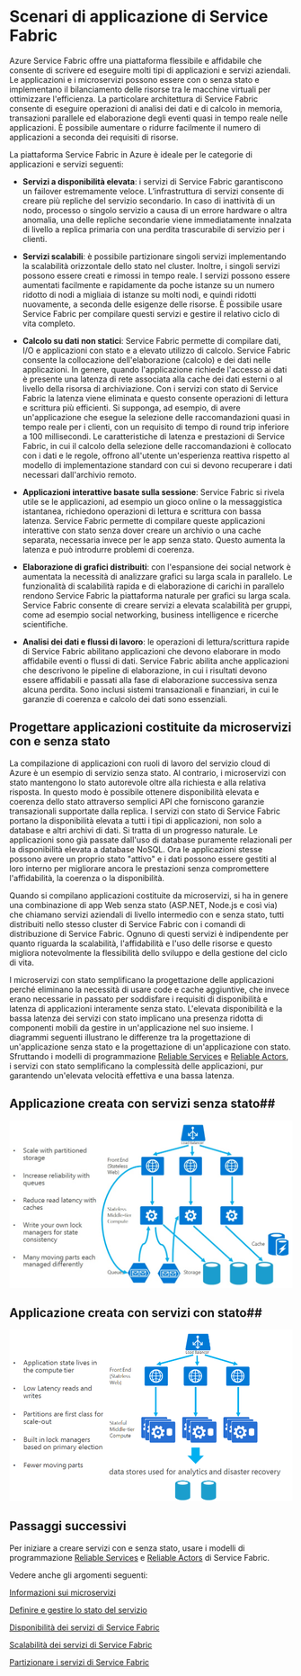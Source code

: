 <properties
   pageTitle="Scenari e progettazione di applicazioni | Microsoft Azure"
   description="Panoramica delle categorie di applicazioni cloud nell'infrastruttura di servizi. Illustra la progettazione di applicazioni con servizi con e senza stato."
   services="service-fabric"
   documentationCenter=".net"
   authors="msfussell"
   manager="timlt"
   editor=""/>

<tags
   ms.service="service-fabric"
   ms.devlang="dotnet"
   ms.topic="article"
   ms.tgt_pltfrm="NA"
   ms.workload="NA"
   ms.date="11/30/2015"
   ms.author="mfussell"/>

# Scenari di applicazione di Service Fabric

Azure Service Fabric offre una piattaforma flessibile e affidabile che consente di scrivere ed eseguire molti tipi di applicazioni e servizi aziendali. Le applicazioni e i microservizi possono essere con o senza stato e implementano il bilanciamento delle risorse tra le macchine virtuali per ottimizzare l'efficienza. La particolare architettura di Service Fabric consente di eseguire operazioni di analisi dei dati e di calcolo in memoria, transazioni parallele ed elaborazione degli eventi quasi in tempo reale nelle applicazioni. È possibile aumentare o ridurre facilmente il numero di applicazioni a seconda dei requisiti di risorse.

La piattaforma Service Fabric in Azure è ideale per le categorie di applicazioni e servizi seguenti:

- **Servizi a disponibilità elevata**: i servizi di Service Fabric garantiscono un failover estremamente veloce. L’infrastruttura di servizi consente di creare più repliche del servizio secondario. In caso di inattività di un nodo, processo o singolo servizio a causa di un errore hardware o altra anomalia, una delle repliche secondarie viene immediatamente innalzata di livello a replica primaria con una perdita trascurabile di servizio per i clienti.

- **Servizi scalabili**: è possibile partizionare singoli servizi implementando la scalabilità orizzontale dello stato nel cluster. Inoltre, i singoli servizi possono essere creati e rimossi in tempo reale. I servizi possono essere aumentati facilmente e rapidamente da poche istanze su un numero ridotto di nodi a migliaia di istanze su molti nodi, e quindi ridotti nuovamente, a seconda delle esigenze delle risorse. È possibile usare Service Fabric per compilare questi servizi e gestire il relativo ciclo di vita completo.

- **Calcolo su dati non statici**: Service Fabric permette di compilare dati, I/O e applicazioni con stato e a elevato utilizzo di calcolo. Service Fabric consente la collocazione dell'elaborazione (calcolo) e dei dati nelle applicazioni. In genere, quando l'applicazione richiede l'accesso ai dati è presente una latenza di rete associata alla cache dei dati esterni o al livello della risorsa di archiviazione. Con i servizi con stato di Service Fabric la latenza viene eliminata e questo consente operazioni di lettura e scrittura più efficienti. Si supponga, ad esempio, di avere un'applicazione che esegue la selezione delle raccomandazioni quasi in tempo reale per i clienti, con un requisito di tempo di round trip inferiore a 100 millisecondi. Le caratteristiche di latenza e prestazioni di Service Fabric, in cui il calcolo della selezione delle raccomandazioni è collocato con i dati e le regole, offrono all'utente un'esperienza reattiva rispetto al modello di implementazione standard con cui si devono recuperare i dati necessari dall'archivio remoto.

- **Applicazioni interattive basate sulla sessione**: Service Fabric si rivela utile se le applicazioni, ad esempio un gioco online o la messaggistica istantanea, richiedono operazioni di lettura e scrittura con bassa latenza. Service Fabric permette di compilare queste applicazioni interattive con stato senza dover creare un archivio o una cache separata, necessaria invece per le app senza stato. Questo aumenta la latenza e può introdurre problemi di coerenza.

- **Elaborazione di grafici distribuiti**: con l'espansione dei social network è aumentata la necessità di analizzare grafici su larga scala in parallelo. Le funzionalità di scalabilità rapida e di elaborazione di carichi in parallelo rendono Service Fabric la piattaforma naturale per grafici su larga scala. Service Fabric consente di creare servizi a elevata scalabilità per gruppi, come ad esempio social networking, business intelligence e ricerche scientifiche.

- **Analisi dei dati e flussi di lavoro**: le operazioni di lettura/scrittura rapide di Service Fabric abilitano applicazioni che devono elaborare in modo affidabile eventi o flussi di dati. Service Fabric abilita anche applicazioni che descrivono le pipeline di elaborazione, in cui i risultati devono essere affidabili e passati alla fase di elaborazione successiva senza alcuna perdita. Sono inclusi sistemi transazionali e finanziari, in cui le garanzie di coerenza e calcolo dei dati sono essenziali.

## Progettare applicazioni costituite da microservizi con e senza stato
La compilazione di applicazioni con ruoli di lavoro del servizio cloud di Azure è un esempio di servizio senza stato. Al contrario, i microservizi con stato mantengono lo stato autorevole oltre alla richiesta e alla relativa risposta. In questo modo è possibile ottenere disponibilità elevata e coerenza dello stato attraverso semplici API che forniscono garanzie transazionali supportate dalla replica. I servizi con stato di Service Fabric portano la disponibilità elevata a tutti i tipi di applicazioni, non solo a database e altri archivi di dati. Si tratta di un progresso naturale. Le applicazioni sono già passate dall'uso di database puramente relazionali per la disponibilità elevata a database NoSQL. Ora le applicazioni stesse possono avere un proprio stato "attivo" e i dati possono essere gestiti al loro interno per migliorare ancora le prestazioni senza compromettere l'affidabilità, la coerenza o la disponibilità.

Quando si compilano applicazioni costituite da microservizi, si ha in genere una combinazione di app Web senza stato (ASP.NET, Node.js e così via) che chiamano servizi aziendali di livello intermedio con e senza stato, tutti distribuiti nello stesso cluster di Service Fabric con i comandi di distribuzione di Service Fabric. Ognuno di questi servizi è indipendente per quanto riguarda la scalabilità, l'affidabilità e l'uso delle risorse e questo migliora notevolmente la flessibilità dello sviluppo e della gestione del ciclo di vita.

I microservizi con stato semplificano la progettazione delle applicazioni perché eliminano la necessità di usare code e cache aggiuntive, che invece erano necessarie in passato per soddisfare i requisiti di disponibilità e latenza di applicazioni interamente senza stato. L'elevata disponibilità e la bassa latenza dei servizi con stato implicano una presenza ridotta di componenti mobili da gestire in un'applicazione nel suo insieme. I diagrammi seguenti illustrano le differenze tra la progettazione di un'applicazione senza stato e la progettazione di un'applicazione con stato. Sfruttando i modelli di programmazione [Reliable Services](service-fabric-reliable-services-introduction.md) e [Reliable Actors](service-fabric-reliable-actors-introduction.md), i servizi con stato semplificano la complessità delle applicazioni, pur garantendo un'elevata velocità effettiva e una bassa latenza.

## Applicazione creata con servizi senza stato##
![Applicazione che usa un servizio senza stato][Image1]

## Applicazione creata con servizi con stato##
![Applicazione che usa un servizio senza stato][Image2]

<!--Every topic should have next steps and links to the next logical set of content to keep the customer engaged-->
## Passaggi successivi


Per iniziare a creare servizi con e senza stato, usare i modelli di programmazione [Reliable Services](service-fabric-reliable-services-quick-start.md) e [Reliable Actors](service-fabric-reliable-actors-get-started.md) di Service Fabric.

Vedere anche gli argomenti seguenti:

[Informazioni sui microservizi](service-fabric-overview-microservices.md)

[Definire e gestire lo stato del servizio](service-fabric-concepts-state.md)

[Disponibilità dei servizi di Service Fabric](service-fabric-availability-services.md)

[Scalabilità dei servizi di Service Fabric](service-fabric-concepts-scalability.md)

[Partizionare i servizi di Service Fabric](service-fabric-concepts-partitioning.md)

[Image1]: media/service-fabric-application-scenarios/AppwithStatelessServices.jpg
[Image2]: media/service-fabric-application-scenarios/AppwithStatefulServices.jpg

<!---HONumber=AcomDC_0107_2016-->